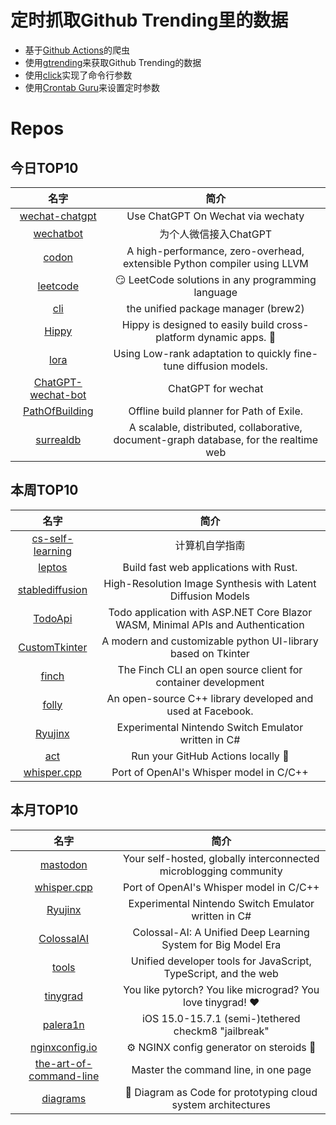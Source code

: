 # 定时抓取Github Trending里的数据
* 基于[Github Actions](https://docs.github.com/en/actions)的爬虫
* 使用[gtrending](https://github.com/hedythedev/gtrending)来获取Github Trending的数据
* 使用[click](https://github.com/pallets/click)实现了命令行参数
* 使用[Crontab Guru](https://crontab.guru/)来设置定时参数

# Repos
## 今日TOP10 
<!-- START OF DAILY_TOP10_REPOS -->
| 名字 | 简介 |
| :----: | :----: |
| [wechat-chatgpt](https://github.com/fuergaosi233/wechat-chatgpt) | Use ChatGPT On Wechat via wechaty |
| [wechatbot](https://github.com/869413421/wechatbot) | 为个人微信接入ChatGPT |
| [codon](https://github.com/exaloop/codon) | A high-performance, zero-overhead, extensible Python compiler using LLVM |
| [leetcode](https://github.com/doocs/leetcode) | 😏 LeetCode solutions in any programming language | 多种编程语言实现 LeetCode、《剑指 Offer（第 2 版）》、《程序员面试金典（第 6 版）》题解 |
| [cli](https://github.com/teaxyz/cli) | the unified package manager (brew2) |
| [Hippy](https://github.com/Tencent/Hippy) | Hippy is designed to easily build cross-platform dynamic apps. 👏 |
| [lora](https://github.com/cloneofsimo/lora) | Using Low-rank adaptation to quickly fine-tune diffusion models. |
| [ChatGPT-wechat-bot](https://github.com/AutumnWhj/ChatGPT-wechat-bot) | ChatGPT for wechat |
| [PathOfBuilding](https://github.com/PathOfBuildingCommunity/PathOfBuilding) | Offline build planner for Path of Exile. |
| [surrealdb](https://github.com/surrealdb/surrealdb) | A scalable, distributed, collaborative, document-graph database, for the realtime web |
<!-- END OF DAILY_TOP10_REPOS -->

## 本周TOP10
<!-- START OF WEEKLY_TOP10_REPOS -->
| 名字 | 简介 |
| :----: | :----: |
| [cs-self-learning](https://github.com/PKUFlyingPig/cs-self-learning) | 计算机自学指南 |
| [leptos](https://github.com/gbj/leptos) | Build fast web applications with Rust. |
| [stablediffusion](https://github.com/Stability-AI/stablediffusion) | High-Resolution Image Synthesis with Latent Diffusion Models |
| [TodoApi](https://github.com/davidfowl/TodoApi) | Todo application with ASP.NET Core Blazor WASM, Minimal APIs and Authentication |
| [CustomTkinter](https://github.com/TomSchimansky/CustomTkinter) | A modern and customizable python UI-library based on Tkinter |
| [finch](https://github.com/runfinch/finch) | The Finch CLI an open source client for container development |
| [folly](https://github.com/facebook/folly) | An open-source C++ library developed and used at Facebook. |
| [Ryujinx](https://github.com/Ryujinx/Ryujinx) | Experimental Nintendo Switch Emulator written in C# |
| [act](https://github.com/nektos/act) | Run your GitHub Actions locally 🚀 |
| [whisper.cpp](https://github.com/ggerganov/whisper.cpp) | Port of OpenAI's Whisper model in C/C++ |
<!-- END OF WEEKLY_TOP10_REPOS -->

## 本月TOP10
<!-- START OF MONTHLY_TOP10_REPOS -->
| 名字 | 简介 |
| :----: | :----: |
| [mastodon](https://github.com/mastodon/mastodon) | Your self-hosted, globally interconnected microblogging community |
| [whisper.cpp](https://github.com/ggerganov/whisper.cpp) | Port of OpenAI's Whisper model in C/C++ |
| [Ryujinx](https://github.com/Ryujinx/Ryujinx) | Experimental Nintendo Switch Emulator written in C# |
| [ColossalAI](https://github.com/hpcaitech/ColossalAI) | Colossal-AI: A Unified Deep Learning System for Big Model Era |
| [tools](https://github.com/rome/tools) | Unified developer tools for JavaScript, TypeScript, and the web |
| [tinygrad](https://github.com/geohot/tinygrad) | You like pytorch? You like micrograd? You love tinygrad! ❤️ |
| [palera1n](https://github.com/palera1n/palera1n) | iOS 15.0-15.7.1 (semi-)tethered checkm8 "jailbreak" |
| [nginxconfig.io](https://github.com/digitalocean/nginxconfig.io) | ⚙️ NGINX config generator on steroids 💉 |
| [the-art-of-command-line](https://github.com/jlevy/the-art-of-command-line) | Master the command line, in one page |
| [diagrams](https://github.com/mingrammer/diagrams) | 🎨 Diagram as Code for prototyping cloud system architectures |
<!-- END OF MONTHLY_TOP10_REPOS -->
